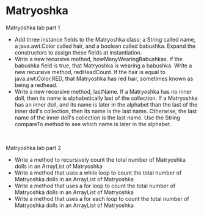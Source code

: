 # Matryoshka


Matryoshka lab part 1<br>
<ul>
<li>Add three instance fields to the Matryoshka class; a String called name, a java.awt.Color called hair, and a boolean called babushka. Expand the constructors to assign these fields at instantiation.
<li>Write a new recursive method, howManyWearingBabushkas. If the babushka field is true, that Matryoshka is wearing a babushka.
Write a new recursive method, redHeadCount. If the hair is equal to java.awt.Color.RED, that Matryoshka has red hair, sometimes known as being a redhead.
<li>Write a new recursive method, lastName. If a Matryoshka has no inner doll, then its name is alphabetically last of the collection. If a Matryoshka has an inner doll, and its name is later in the alphabet than the last of the inner doll's collection, then its name is the last name. Otherwise, the last name of the inner doll's collection is the last name. Use the String compareTo method to see which name is later in the alphabet.
</ul>

<br>

Matryoshka lab part 2
<ul>
<li>Write a method to recursively count the total number of Matryoshka dolls in an ArrayList of Matryoshka
<li>Write a method that uses a while loop to count the total number of Matryoshka dolls in an ArrayList of Matryoshka
<li>Write a method that uses a for loop to count the total number of Matryoshka dolls in an ArrayList of Matryoshka
<li>Write a method that uses a for each loop to count the total number of Matryoshka dolls in an ArrayList of Matryoshka
</ul>
